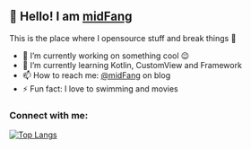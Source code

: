 ## 👋 Hello! I am [midFang](http://midFang.com)

This is the place where I opensource stuff and break things :rofl:

- 🔭 I’m currently working on something cool :wink:
- 🌱 I’m currently learning Kotlin, CustomView and Framework
- 📫 How to reach me: [@midFang](https://midFang.com) on blog
- ⚡ Fun fact: I love to swimming and movies

### Connect with me:


[![Top Langs](https://github-readme-stats.vercel.app/api/top-langs/?username=midFang&layout=compact)](https://github.com/anuraghazra/github-readme-stats)


